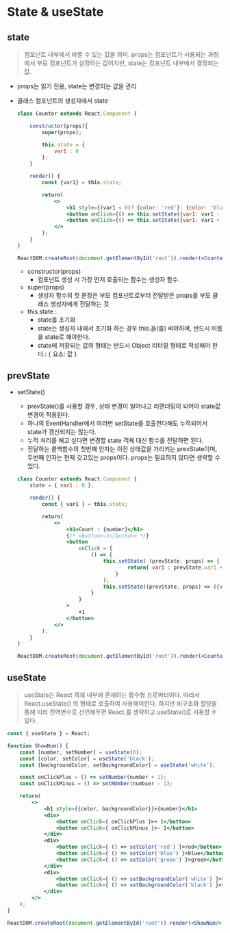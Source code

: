 # State & useState

## state

> 컴포넌트 내부에서 바뀔 수 있는 값을 의미. props는 컴포넌트가 사용되는 과정에서 부모 컴포넌트가 설정하는 값이지만, state는 컴포넌트 내부에서 결정되는 값.
> 
- props는 읽기 전용, state는 변경되는 값을 관리

- 클래스 컴포넌트의 생성자에서 state
    
    ```jsx
    class Counter extends React.Component {
    
    	constructor(props){
    		super(props);
    
    		this.state = {
    			var1 : 0
    		};
    	}
    
    	render() {
    		const {var1} = this.state;
    
    		return(
    			<>
    				<h1 style={(var1 < 0)? {color: 'red'}: {color: 'blue'}}>Var1: {var1}</h1>
    				<button onClick={() => this.setState({var1: var1 - 1})}>-1</button>
    				<button onClick={() => this.setState({var1: var1 + 1})}>+1</button>
    			</>
    		);
    	}
    }
    
    ReactDOM.createRoot(document.getElementById('root')).render(<Counter/>);
    ```
    
    - constructor(props)
        - 컴포넌트 생성 시 가장 먼저 호출되는 함수는 생성자 함수.
    - super(props)
        - 생성자 함수의 첫 문장은 부모 컴포넌트로부터 전달받은 props를 부모 클래스 생성자에게 전달하는 것
    - this.state :
        - state를 초기화
        - state는 생성자 내에서 초기화 하는 경우 this.을(를) 써야하며, 반드시 이름을 state로 해야한다.
        - state에 저장되는 값의 형태는 반드시 Object 리터럴 형태로 작성해야 한다.:  { 요소: 값 }

## prevState

- setState()
    - prevState()를 사용할 경우, 상태 변경이 일어나고 리랜더링이 되어야 state값 변경이 적용된다.
    - 하나의 EventHandler에서 여러번 setState를 호출한다해도 누적되어서 state가 갱신되지는 않는다.
    - 누적 처리를 해고 싶다면 변경할 state 객체 대신 함수를 전달하면 된다.
    - 전달하는 콜백함수의 첫번째 인자는 이전 상태값을 가리키는 prevState이며, 두번째 인자는 현재 갖고있는 props이다. props는 필요하지 않다면 생략할 수 있다.
    
    ```jsx
    class Counter extends React.Component {
    	state = { var1 : 0 };
    
    	render() {
    		const { var1 } = this.state;
    
    		return(
    			<>
    				<h1>Count : {number}</h1>
    				{/* <button>-1</button> */}
    				<button
    					onClick = {
    						() => {
    							this.setState( (prevState, props) => {
    									return{ var1 : prevState.var1 + 1 }
    								}
    							);
    							this.setState((prevState, props) => ({var1: prevState.var1 + 1}));
    						}
    					}
    				>
    					+1
    				</button>
    			</>
    		);
    	}
    }
    
    ReactDOM.createRoot(document.getElementById('root')).render(<Counter/>);
    ```
    

## useState

> useState는 React 객체 내부에 존재하는 함수형 프로퍼티이다. 따라서 React.useState() 의 형태로 호출하여 사용해야한다. 하지만 비구조화 할당을 통해 미리 전역변수로 선언해두면 React.를 생략하고 useState()로 사용할 수 있다.
> 

```jsx
const { useState } = React;

function ShowNum() {
	const [number, setNumber] = useState(0);
	const [color, setColor] = useState('black');
	const [backgroundColor, setBackgroundColor] = useState('white');

	const onClickPlus = () => setNumber(number + 1);
	const onClickMinus = () => setNUmber(numbser - 1);

	return(
		<>
			<h1 style={{color, backgroundColor}}>{number}</h1>
			<div>
				<button onClick={ onClickPlus }>+ 1</button>
				<button onClick={ onClickMinus }>- 1</button>
			</div>
			<div>
				<button onClick={ () => setColor('red') }>red</button>
				<button onClick={ () => setColor('blue') }>blue</button>
				<button onClick={ () => setColor('green') }>green</button>
			</div>
			<div>
				<button onClick={ () => setBackgroundColor('white') }>기본 배경</button>
				<button onClick={ () => setBackgroundColor('black') }>검은 배경</button>
			</div>
		</>
	);
}

ReactDOM.createRoot(document.getElementById('root')).render(<ShowNum/>);
```